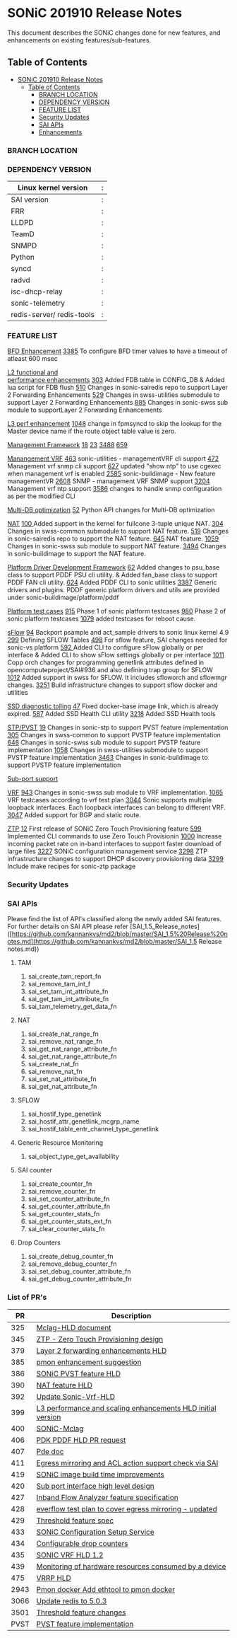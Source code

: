 # SONiC 201910 Release Notes

This document describes the SONiC changes done for new features,  and enhancements on existing features/sub-features.



## Table of Contents

   * [SONiC 201910 Release Notes](#sonic-201910-release-notes)
      * [Table of Contents](#table-of-contents)
         * [BRANCH LOCATION](#branch-location)
         * [DEPENDENCY VERSION](#dependency-version)
         * [FEATURE LIST](#feature-list)
         * [Security Updates](#security-updates)
         * [SAI APIs](#sai-apis)
         * [Enhancements](#enhancements)



### BRANCH LOCATION 





### DEPENDENCY VERSION

| Linux kernel version      | :    |
| ------------------------- | ---- |
| SAI   version             | :    |
| FRR                       | :    |
| LLDPD                     | :    |
| TeamD                     | :    |
| SNMPD                     | :    |
| Python                    | :    |
| syncd                     | :    |
| radvd                     | :    |
| isc-dhcp-relay            | :    |
| sonic-telemetry           | :    |
| redis-server/ redis-tools | :    |



### FEATURE LIST

[BFD Enhancement](https://github.com/Azure/SONiC/pull/383) 
			[3385](https://github.com/Azure/sonic-buildimage/pull/3385)  To configure BFD timer values to have a timeout of atleast 600 msec

[L2 functional and <br> performance enhancements](https://github.com/Azure/SONiC/pull/379) 
			[303](https://github.com/Azure/sonic-swss-common/pull/303) Added FDB table in CONFIG_DB & Added lua script for FDB flush
			[510](https://github.com/Azure/sonic-sairedis/pull/510) Changes in sonic-sairedis repo to support Layer 2 Forwarding Enhancements
			[529](https://github.com/Azure/sonic-utilities/pull/529) Changes in swss-utilities submodule to support Layer 2 Forwarding Enhancements
			[885](https://github.com/Azure/sonic-swss/pull/885) Changes in sonic-swss sub module to supportLayer 2 Forwarding Enhancements 

[L3 perf enhancement](https://github.com/Azure/SONiC/pull/399)
			[1048](https://github.com/Azure/sonic-swss/pull/1048) change in fpmsyncd to skip the lookup for the Master device name if the route object table value is zero.

[Management Framework](https://github.com/Azure/SONiC/pull/436)
			[18](https://github.com/Azure/sonic-mgmt-framework/pull/18)
			[23](https://github.com/Azure/sonic-telemetry/pull/23)
			[3488](https://github.com/Azure/sonic-buildimage/pull/3488)
			[659](https://github.com/Azure/sonic-utilities/pull/659)
			
[Manangement VRF](https://github.com/Azure/sonic-utilities/pull/463/commits/d6d14929ef1f1d27f92e4bb5db30fba8b39dcfd4)
			[463](https://github.com/Azure/sonic-utilities/pull/463) sonic-utilities - managementVRF cli support
			[472](https://github.com/Azure/sonic-utilities/pull/472)  Management vrf snmp cli support
			[627](https://github.com/Azure/sonic-utilities/pull/627)  updated "show ntp" to use cgexec when management vrf is enabled
			[2585](https://github.com/Azure/sonic-buildimage/pull/2585) sonic-buildimage -  New feature managementVR
			[2608](https://github.com/Azure/sonic-buildimage/pull/2608) SNMP -  management VRF SNMP support
			[3204](https://github.com/Azure/sonic-buildimage/pull/3204) Management vrf ntp support
			[3586](https://github.com/Azure/sonic-buildimage/pull/3586) changes to handle snmp configuration as per the modified CLI

[Multi-DB optimization](https://github.com/Azure/SONiC/blob/ed69d427dcf358299b2c1b812e59a1e26a4ef4a5/doc/database/multi_database_instances.md)
			[52](https://github.com/Azure/sonic-py-swsssdk/pull/52) Python API changes for Multi-DB optimization
			
[NAT](https://github.com/Azure/SONiC/pull/390) 
			[100 ](https://github.com/Azure/sonic-linux-kernel/pull/100) Added support in the kernel for fullcone 3-tuple unique NAT.
			[304](https://github.com/Azure/sonic-swss-common/pull/304) Changes in swss-common submodule to support NAT feature. 
			[519](https://github.com/Azure/sonic-sairedis/pull/519) Changes in sonic-sairedis repo to support the NAT feature.
			[645](https://github.com/Azure/sonic-utilities/pull/645)  NAT feature.
			[1059](https://github.com/Azure/sonic-swss/pull/1059) Changes in sonic-swss sub module to support NAT feature.
			[3494](https://github.com/Azure/sonic-buildimage/pull/3494) Changes in sonic-buildimage to support the NAT feature.
			
[Platform Driver Development Framework](https://github.com/Azure/SONiC/pull/406)
			[62](https://github.com/Azure/sonic-platform-common/pull/62) Added changes to psu_base class to support PDDF PSU cli utility. & Added fan_base class to support PDDF FAN cli utility.
			[624](https://github.com/Azure/sonic-utilities/pull/624) Added PDDF CLI to sonic utilities
			[3387](https://github.com/Azure/sonic-buildimage/pull/3387) Generic drivers and plugins. PDDF generic platform drivers and utils are provided under sonic-buildimage/platform/pddf
			
[Platform test cases](https://github.com/Azure/SONiC/blob/master/doc/pmon/sonic_platform_test_plan.md)
			[915](https://github.com/Azure/sonic-mgmt/pull/915) Phase 1 of sonic platform testcases
			[980](https://github.com/Azure/sonic-mgmt/pull/980) Phase 2 of sonic platform testcases
			[1079](https://github.com/Azure/sonic-mgmt/pull/1079) added testcases for reboot cause.
			
[sFlow](https://github.com/Azure/SONiC/pull/389)
			[94](https://github.com/Azure/sonic-linux-kernel/pull/94) Backport psample and act_sample drivers to sonic linux kernel 4.9
			[299](https://github.com/Azure/sonic-swss-common/pull/299) Defining SFLOW Tables
			[498](https://github.com/Azure/sonic-sairedis/pull/498) For sflow feature, SAI changes needed for sonic-vs platform
			[592 ](https://github.com/Azure/sonic-utilities/pull/592) Added CLI to configure sFlow globally or per interface & Added CLI to show sFlow settings globally or per interface
			[1011](https://github.com/Azure/sonic-swss/pull/1011) Copp orch changes for programming genetlink attributes defined in opencomputeproject/SAI#936 and also defining trap group for SFLOW			
			[1012](https://github.com/Azure/sonic-swss/pull/1012) Added support in swss for SFLOW. It includes sfloworch and sflowmgr changes.
			[3251](https://github.com/Azure/sonic-buildimage/pull/3251) Build infrastructure changes to support sflow docker and utilities

[SSD diagnostic tolling](https://github.com/Azure/SONiC/pull/378) 
			[47](https://github.com/Azure/sonic-buildimage/pull/47)  Fixed docker-base image link, which is already expired.
			[587](https://github.com/Azure/sonic-utilities/pull/587) Added SSD Health CLI utility
			[3218](https://github.com/Azure/sonic-buildimage/pull/3218) Added SSD Health tools

[STP/PVST](https://github.com/Azure/SONiC/pull/386)
			[19](https://github.com/Azure/sonic-stp/pull/19) Changes in sonic-stp to support PVST feature implementation
			[305](https://github.com/Azure/sonic-swss-common/pull/305) Changes in swss-common to support PVSTP feature implementation 
			[648](https://github.com/Azure/sonic-utilities/pull/648) Changes in sonic-swss sub module to support PVSTP feature implementation 
			[1058](https://github.com/Azure/sonic-swss/pull/1058) Changes in swss-utilities submodule to support PVSTP feature implementation 
			[3463](https://github.com/Azure/sonic-buildimage/pull/3463) Changes in sonic-buildimage to support PVSTP feature implementation

[Sub-port   support](https://github.com/Azure/SONiC/pull/420)


[VRF](https://github.com/Azure/SONiC/blob/master/doc/vrf/sonic-vrf-hld.md)
			[943](https://github.com/Azure/sonic-swss/pull/943) Changes in sonic-swss sub module to VRF implementation.
			[1065](https://github.com/Azure/sonic-mgmt/pull/1065) VRF testcases according to vrf test plan
			[3044](https://github.com/Azure/sonic-buildimage/pull/3044) Sonic supports multiple loopback interfaces. Each loopback interfaces can belong to different VRF.
			[3047](https://github.com/Azure/sonic-buildimage/pull/3047) Added support for BGP and static route. 			
			
[ZTP](https://github.com/Azure/SONiC/blob/master/doc/ztp/ztp.md) 
			[12](https://github.com/Azure/sonic-ztp/pull/12)     First release of SONiC Zero Touch Provisioning feature
			[599](https://github.com/Azure/sonic-utilities/pull/599)  Implemented CLI commands to use Zero Touch Provisionin
			[1000](https://github.com/Azure/sonic-swss/pull/1000) Increase incoming packet rate on in-band interfaces to support faster download of large files
			[3227](https://github.com/Azure/sonic-buildimage/pull/3227) SONiC configuration management service 
			[3298](https://github.com/Azure/sonic-buildimage/pull/3298) ZTP infrastructure changes to support DHCP discovery provisioning data
			[3299](https://github.com/Azure/sonic-buildimage/pull/3299) Include make recipes for sonic-ztp package


### Security Updates  





### SAI APIs

Please find the list of API's classified along the newly added SAI features. For further details on SAI API please refer [SAI_1.5_Release_notes]([https://github.com/kannankvs/md2/blob/master/SAI_1.5%20Release%20notes.md](https://github.com/kannankvs/md2/blob/master/SAI_1.5 Release notes.md))

1. TAM

   1. sai_create_tam_report_fn
   2. sai_remove_tam_int_f
   3. sai_set_tam_int_attribute_fn
   4. sai_get_tam_int_attribute_fn
   5. sai_tam_telemetry_get_data_fn

2. NAT

   1. sai_create_nat_range_fn
   2. sai_remove_nat_range_fn
   3. sai_get_nat_range_attribute_fn
   4. sai_get_nat_range_attribute_fn
   5. sai_create_nat_fn
   6. sai_remove_nat_fn
   7. sai_set_nat_attribute_fn
   8. sai_get_nat_attribute_fn

   

3. SFLOW 

   1. sai_hostif_type_genetlink
   2. sai_hostif_attr_genetlink_mcgrp_name
   3. sai_hostif_table_entr_channel_type_genetlink

   

4. Generic Resource Monitoring

   1. sai_object_type_get_availability

   

5. SAI counter

   1. sai_create_counter_fn
   2. sai_remove_counter_fn
   3. sai_set_counter_attribute_fn
   4. sai_get_counter_attribute_fn
   5. sai_get_counter_stats_fn
   6. sai_get_counter_stats_ext_fn
   7. sai_clear_counter_stats_fn

6. Drop Counters 

   1. sai_create_debug_counter_fn
   2. sai_remove_debug_counter_fn
   3. sai_set_debug_counter_attribute_fn
   4. sai_get_debug_counter_attribute_fn

### List of PR's 


| PR   | Description                                                  |
| ---- | ------------------------------------------------------------ |
| 325  | [Mclag-HLD   document](https://github.com/Azure/SONiC/pull/325) |
| 345  | [ZTP -   Zero Touch Provisioning design](https://github.com/Azure/SONiC/pull/345) |
| 379  | [Layer 2   forwarding enhancements HLD](https://github.com/Azure/SONiC/pull/379) |
| 385  | [pmon   enhancement suggestion](https://github.com/Azure/SONiC/issues/385) |
| 386  | [SONiC   PVST feature HLD](https://github.com/Azure/SONiC/pull/386) |
| 390  | [NAT   feature HLD](https://github.com/Azure/SONiC/pull/390) |
| 392  | [Update   Sonic-Vrf-HLD](https://github.com/Azure/SONiC/pull/392) |
| 399  | [L3   performance and scaling enhancements HLD initial version](https://github.com/Azure/SONiC/pull/399) |
| 400  | [SONiC-Mclag](https://github.com/Azure/SONiC/pull/400)       |
| 406  | [PDK   PDDF HLD PR request](https://github.com/Azure/SONiC/pull/406) |
| 407  | [Pde doc](https://github.com/Azure/SONiC/pull/407)           |
| 411  | [Egress mirroring and ACL action support check via   SAI](https://github.com/Azure/SONiC/pull/411) |
| 419  | [SONiC image build time   improvements](https://github.com/Azure/SONiC/pull/419) |
| 420  | [Sub   port interface high level design](https://github.com/Azure/SONiC/pull/420) |
| 427  | [Inband   Flow Analyzer feature specification](https://github.com/Azure/SONiC/pull/427) |
| 428  | [everflow test plan to cover egress mirroring -   updated](https://github.com/Azure/SONiC/pull/428) |
| 429  | [Threshold   feature spec](https://github.com/Azure/SONiC/pull/429) |
| 433  | [SONiC   Configuration Setup Service](https://github.com/Azure/SONiC/pull/433) |
| 434  | [Configurable drop   counters](https://github.com/Azure/SONiC/pull/434) |
| 435  | [SONIC   VRF HLD 1.2](https://github.com/Azure/SONiC/pull/435) |
| 439  | [Monitoring of hardware resources   consumed by a device](https://github.com/Azure/SONiC/pull/439) |
| 475  | [VRRP   HLD](https://github.com/Azure/SONiC/pull/475)        |
| 2943 | [Pmon   docker Add ethtool to pmon docker](https://github.com/Azure/sonic-buildimage/pull/2943) |
| 3066 | [Update   redis to 5.0.3](https://github.com/Azure/sonic-buildimage/pull/3066) |
| 3501 | [Threshold   feature changes](https://github.com/Azure/sonic-buildimage/pull/3501) |
| PVST | [PVST   feature implementation](https://github.com/Azure/sonic-buildimage/pull/3463) |